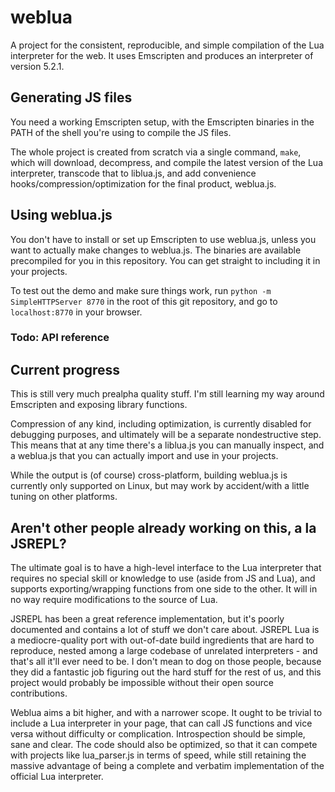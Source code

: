# weblua

A project for the consistent, reproducible, and simple compilation of the Lua interpreter for the web. It uses Emscripten and produces an interpreter of version 5.2.1.

## Generating JS files

You need a working Emscripten setup, with the Emscripten binaries in the PATH of the shell you're using to compile the JS files.

The whole project is created from scratch via a single command, `make`, which will download, decompress, and compile the latest version of the Lua interpreter, transcode that to liblua.js, and add convenience hooks/compression/optimization for the final product, weblua.js.

## Using weblua.js

You don't have to install or set up Emscripten to use weblua.js, unless you want to actually make changes to weblua.js. The binaries are available precompiled for you in this repository. You can get straight to including it in your projects.

To test out the demo and make sure things work, run `python -m SimpleHTTPServer 8770` in the root of this git repository, and go to `localhost:8770` in your browser.

### Todo: API reference

## Current progress

This is still very much prealpha quality stuff. I'm still learning my way around Emscripten and exposing library functions.

Compression of any kind, including optimization, is currently disabled for debugging purposes, and ultimately will be a separate nondestructive step. This means that at any time there's a liblua.js you can manually inspect, and a weblua.js that you can actually import and use in your projects.

While the output is (of course) cross-platform, building weblua.js is currently only supported on Linux, but may work by accident/with a little tuning on other platforms.

## Aren't other people already working on this, a la JSREPL?

The ultimate goal is to have a high-level interface to the Lua interpreter that requires no special skill or knowledge to use (aside from JS and Lua), and supports exporting/wrapping functions from one side to the other. It will in no way require modifications to the source of Lua.

JSREPL has been a great reference implementation, but it's poorly documented and contains a lot of stuff we don't care about. JSREPL Lua is a mediocre-quality port with out-of-date build ingredients that are hard to reproduce, nested among a large codebase of unrelated interpreters - and that's all it'll ever need to be. I don't mean to dog on those people, because they did a fantastic job figuring out the hard stuff for the rest of us, and this project would probably be impossible without their open source contributions.

Weblua aims a bit higher, and with a narrower scope. It ought to be trivial to include a Lua interpreter in your page, that can call JS functions and vice versa without difficulty or complication. Introspection should be simple, sane and clear. The code should also be optimized, so that it can compete with projects like lua\_parser.js in terms of speed, while still retaining the massive advantage of being a complete and verbatim implementation of the official Lua interpreter.
